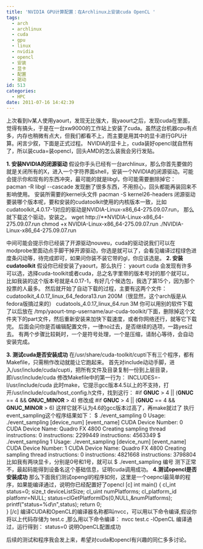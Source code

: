 ```yaml
---
title: 'NVIDIA GPU计算配置：在Archlinux上安装cuda OpenCL '
tags:
  - arch
  - archlinux
  - cuda
  - gpu
  - linux
  - nvidia
  - opencl
  - 安装
  - 显卡
  - 配置
  - 驱动
id: 513
categories:
  - HPC
date: 2011-07-16 14:42:39
---
```


上次看到lv某人使用yaourt，发现无比强大，我yaourt之后，发现cuda在里面，觉得有搞头，于是在一台xw9000的工作站上安装了cuda。虽然这台机器cpu有点多，内存也稍微有点大，但我们都看不上，而主要是用其中的显卡进行GPU计算。闲言少叙，下面是正式过程。
NVIDIA的显卡上，cuda装好opencl就自然有了，所以装cuda=装opencl，回头AMD的怎么装我会另行发贴。

**1\. 安装NVIDIA的闭源驱动**
假设你手头已经有一台archlinux，那么你首先要做的就是关闭所有的X，进入一个字符界面shell，安装一个NVIDIA的闭源驱动。可能会提示你和现有的东西冲突，最可能的就是libgl，你可能需要删除掉它：
pacman -R libgl --cascade
发现删了很多东西，不用担心，回头都能再装回来不影响使用。
安装所需要的kernel头文件
pacman -S kernel26-headers
闭源驱动要装哪个版本呢，要和安装的cudatoolkit使用的内核版本一致，比如cudatoolkit_4.0.17-1对应的驱动是NVIDIA-Linux-x86_64-275.09.07.run， 那么就下载这个驱动，安装之。
wget http://**NVIDIA-Linux-x86_64-275.09.07.run
chmod +x NVIDIA-Linux-x86_64-275.09.07.run
./NVIDIA-Linux-x86_64-275.09.07.run

中间可能会提示你已经装了开源驱动nouveu，cuda的驱动说我们可以在modprobe里面动点手脚干掉开源驱动，你选是就可以了，会看见编译过程绿色进度条闪动等，待完成即可，如果问你装不装它带的gl，你应该选是。
**2\. 安装cudatoolkit**
假设你已经安装了yaourt，那么执行：
yaourt cuda
会发现有许多可以选，选择cuda-toolkit或者cuda，总之名字里带的版本号对的那个就可以，比如我装的这个版本号就是4.0.17-1，有好几个候选包，我选了第15个，因为那个投票的人最多。
然后就开始了自动下载的过程，主要有这两个文件：
cudatoolkit_4.0.17_linux_64_fedora13.run  200M（很显然，这个arch版是从fedora版搞过来的）
cudatools_4.0.17_linux_64.run   3M
你可以用别的软件下载了以后放在 /tmp/yaourt-tmp-username/aur-cuda-toolkit/下面，删除掉这个文件夹下的part文件，然后重新安装来加快下载速度，或者你网络还行，就等它下载完。
后面会问你是否编辑配置文件，一律no过去，是否继续的选项，一路yes过去。
有两个步骤比较耗时，一个是符号处理，一个是压缩，请耐心等待，会自动安装完成。

**3\. 测试cuda是否安装成功**
在/usr/share/cuda-toolkit/cupti下有三个程序，都有Makefile，只需稍作改动就能让它跑起来。
首先对include动动手脚，进入/usr/include/cuda/cupti，把所有文件及目录复制一份到上层目录，即/usr/include/cuda
修改Makefile中的第一行为：
INCLUDES=-I/usr/include/cuda
此时make，它提示gcc版本4.5以上的不支持，打开/usr/include/cuda/host_config.h文件，找到这行：
#if __GNUC__ > 4 || (__GNUC__ == 4 && __GNUC_MINOR__ > 4)
修改成
#if __GNUC__ > 4 || (__GNUC__ == 4 && __GNUC_MINOR__ > 6)
这样它就不认为4.6的gcc版本过高了，再make就过了
执行event_sampling这个程序结果如下：
$ ./event_sampling 0
Usage: ./event_sampling [device_num] [event_name]
CUDA Device Number: 0
CUDA Device Name: Quadro FX 4800
Creating sampling thread
instructions: 0
instructions: 2299449
instructions: 4563349
$ ./event_sampling 1
Usage: ./event_sampling [device_num] [event_name]
CUDA Device Number: 1
CUDA Device Name: Quadro FX 4800
Creating sampling thread
instructions: 0
instructions: 4821668
instructions: 3798804
比如我有两块显卡，分别是0号和1号，就可以
$ ./event_sampling 编号
测下正常不，最起码能得到设备名这个基础信息，证明cuda调用成功。
**4.测试opencl是否安装成功**
那么下面我们测试opengl的程序如何，这里是一个oepncl最简单的程序，如果能编译通过，说明你已经配置好了opencl
[c]
int main()
{
	cl_int status=0;
	size_t deviceListSize;
	cl_uint	numPlatforms;
	cl_platform_id platfomr=NULL;
	status=clGetPlatformIDs(0,NULL,&amp;numPlatforms);
	printf(&quot;status=%d\n&quot;,status);
	return 0;	
}
[/c]
编译CUDA和OpenCL的编译器名称都叫nvcc，可以用以下命令编译,假设你将以上代码存储为 test.c ,那么用以下命令编译：
nvcc test.c -lOpenCL
编译通过，运行得到：
status=0
说明OpenCL配置成功

后续的测试和程序我会发上来，希望对cuda和opencl有兴趣的同仁多多讨论。